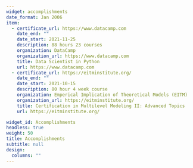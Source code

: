 ```yaml
---
widget: accomplishments
date_format: Jan 2006
item:
  - certificate_url: https://www.datacamp.com
    date_end: ""
    date_start: 2021-11-25
    description: 88 hours 23 courses
    organization: DataCamp
    organization_url: https://www.datacamp.com
    title: Data Scientist in Python
    url: https://www.datacamp.com
  - certificate_url: https://eitminstitute.org/
    date_end: ""
    date_start: 2021-10-15
    description: 80 hour 4 week course
    organization: Emperical Implication of Theoretical Models (EITM)
    organization_url: https://eitminstitute.org/
    title: Certification in Multilevel Modeling II: Advanced Topics
    url: https://eitminstitute.org/

widget_id: Accomplishments
headless: true
weight: 50
title: Accomplishments
subtitle: null
design:
  columns: ""
---
```

